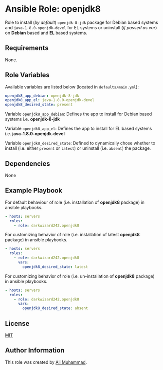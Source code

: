 
Ansible Role: openjdk8
=========

Role to install (_by default_) `openjdk-8-jdk` package for Debian based systems and `java-1.8.0-openjdk-devel` for EL systems  or uninstall (_if  passed as var_)  on **Debian** based and **EL** based systems.

Requirements
------------

None.

Role Variables
--------------

Available variables are listed below (located in  `defaults/main.yml`):

```yaml
openjdk8_app_debian: openjdk-8-jdk
openjdk8_app_el: java-1.8.0-openjdk-devel
openjdk8_desired_state: present
```

Variable `openjdk8_app_debian`: Defines the app to install for Debian based systems i.e. **openjdk-8-jdk**

Variable `openjdk8_app_el`: Defines the app to install for EL based systems i.e. **java-1.8.0-openjdk-devel**

Variable `openjdk8_desired_state`: Defined to dynamically chose whether to install (i.e. either `present` or `latest`) or uninstall (i.e. `absent`) the package.

Dependencies
------------

None

Example Playbook
----------------

For default behaviour of role (i.e. installation of **openjdk8** package) in ansible playbooks.
```yaml
- hosts: servers
  roles:
    - role: darkwizard242.openjdk8
```

For customizing behavior of role (i.e. installation of latest **openjdk8** package) in ansible playbooks.
```yaml
- hosts: servers
  roles:
    - role: darkwizard242.openjdk8
      vars:
        openjdk8_desired_state: latest
```

For customizing behavior of role (i.e. un-installation of **openjdk8** package) in ansible playbooks.
```yaml
- hosts: servers
  roles:
    - role: darkwizard242.openjdk8
      vars:
        openjdk8_desired_state: absent
```

License
-------

[MIT](https://github.com/darkwizard242/ansible-role-openjdk8/blob/master/LICENSE)

Author Information
------------------

This role was created by [Ali Muhammad](https://www.linkedin.com/in/ali-muhammad-759791130/).
